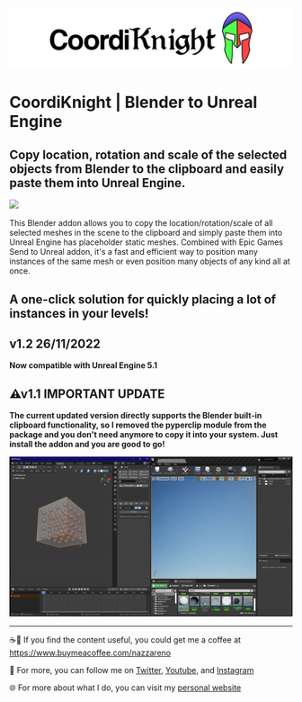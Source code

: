<a>![](pics/CoordiKnight_logotype_onWhite.jpg)</a>

# CoordiKnight | Blender to Unreal Engine
## Copy location, rotation and scale of the selected objects from Blender to the clipboard and easily paste them into Unreal Engine.

<a>![](pics/Transform2UE_01_600px.gif)</a>

This Blender addon allows you to copy the location/rotation/scale of all selected meshes in the scene to the clipboard and simply paste them into Unreal Engine has placeholder static meshes. Combined with Epic Games Send to Unreal addon, it's a fast and efficient way to position many instances of the same mesh or even position many objects of any kind all at once.

## A one-click solution for quickly placing a lot of instances in your levels!

## v1.2 26/11/2022
**Now compatible with Unreal Engine 5.1**

## ⚠v1.1 IMPORTANT UPDATE
**The current updated version directly supports the Blender built-in clipboard functionality, so I removed the pyperclip module from the package and you don't need anymore to copy it into your system.
Just install the addon and you are good to go!**

<a>![](pics/Transform2UE_02_600px.gif)</a>

---
☕🤎 If you find the content useful, you could get me a coffee at https://www.buymeacoffee.com/nazzareno

🙏 For more, you can follow me on <a href="https://twitter.com/nazzagnl">Twitter</a>, <a href="http://www.youtube.com/c/NazzarenoGiannelliCG">Youtube</a>, and <a href="https://www.instagram.com/nazzarenogiannelli">Instagram</a>

:globe_with_meridians: For more about what I do, you can visit my [personal website](https://www.nazzarenogiannelli.com/)
